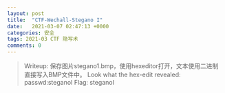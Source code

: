 ```yaml
---
layout: post
title:  "CTF-Wechall-Stegano I"
date:   2021-03-07 02:47:13 +0000
categories: 安全 
tags: 2021-03 CTF 隐写术
comments: 0
---
```

> Writeup: 保存图片stegano1.bmp，使用hexeditor打开，文本使用二进制直接写入BMP文件中。
Look what the hex-edit revealed: passwd:steganoI
> Flag: steganoI